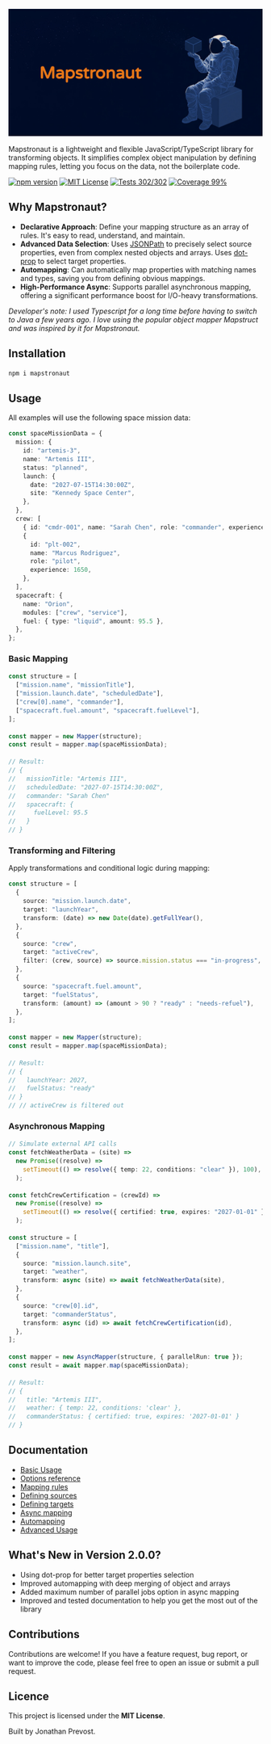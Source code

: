 ![Mapstronaut Banner](./assets/banner.jpg)

Mapstronaut is a lightweight and flexible JavaScript/TypeScript library for transforming objects. It simplifies complex object manipulation by defining mapping rules, letting you focus on the data, not the boilerplate code.

[![npm version](https://img.shields.io/npm/v/mapstronaut)](https://www.npmjs.com/package/mapstronaut)
[![MIT License](https://img.shields.io/github/license/jprevo/mapstronaut)](https://github.com/jprevo/mapstronaut/blob/main/LICENSE)
[![Tests 302/302](https://img.shields.io/badge/tests-302/302-green)](https://github.com/jprevo/mapstronaut/tree/main/test)
[![Coverage 99%](https://img.shields.io/badge/coverage-99%25-green)](https://github.com/jprevo/mapstronaut/tree/main/test)

## Why Mapstronaut?

- **Declarative Approach**: Define your mapping structure as an array of rules. It's easy to read, understand, and maintain.
- **Advanced Data Selection**: Uses [JSONPath](https://www.npmjs.com/package/jsonpath-plus) to precisely select source properties, even from complex nested objects and arrays. Uses [dot-prop](https://www.npmjs.com/package/dot-prop) to select target properties.
- **Automapping**: Can automatically map properties with matching names and types, saving you from defining obvious mappings.
- **High-Performance Async**: Supports parallel asynchronous mapping, offering a significant performance boost for I/O-heavy transformations.

_Developer's note: I used Typescript for a long time before having to switch to Java a few years ago. I love using the popular object mapper Mapstruct and was inspired by it for Mapstronaut._

## Installation

```bash
npm i mapstronaut
```

## Usage

All examples will use the following space mission data:

```typescript
const spaceMissionData = {
  mission: {
    id: "artemis-3",
    name: "Artemis III",
    status: "planned",
    launch: {
      date: "2027-07-15T14:30:00Z",
      site: "Kennedy Space Center",
    },
  },
  crew: [
    { id: "cmdr-001", name: "Sarah Chen", role: "commander", experience: 2840 },
    {
      id: "plt-002",
      name: "Marcus Rodriguez",
      role: "pilot",
      experience: 1650,
    },
  ],
  spacecraft: {
    name: "Orion",
    modules: ["crew", "service"],
    fuel: { type: "liquid", amount: 95.5 },
  },
};
```

### Basic Mapping

```typescript
const structure = [
  ["mission.name", "missionTitle"],
  ["mission.launch.date", "scheduledDate"],
  ["crew[0].name", "commander"],
  ["spacecraft.fuel.amount", "spacecraft.fuelLevel"],
];

const mapper = new Mapper(structure);
const result = mapper.map(spaceMissionData);

// Result:
// {
//   missionTitle: "Artemis III",
//   scheduledDate: "2027-07-15T14:30:00Z",
//   commander: "Sarah Chen"
//   spacecraft: {
//     fuelLevel: 95.5
//   }
// }
```

### Transforming and Filtering

Apply transformations and conditional logic during mapping:

```typescript
const structure = [
  {
    source: "mission.launch.date",
    target: "launchYear",
    transform: (date) => new Date(date).getFullYear(),
  },
  {
    source: "crew",
    target: "activeCrew",
    filter: (crew, source) => source.mission.status === "in-progress",
  },
  {
    source: "spacecraft.fuel.amount",
    target: "fuelStatus",
    transform: (amount) => (amount > 90 ? "ready" : "needs-refuel"),
  },
];

const mapper = new Mapper(structure);
const result = mapper.map(spaceMissionData);

// Result:
// {
//   launchYear: 2027,
//   fuelStatus: "ready"
// }
// // activeCrew is filtered out
```

### Asynchronous Mapping

```typescript
// Simulate external API calls
const fetchWeatherData = (site) =>
  new Promise((resolve) =>
    setTimeout(() => resolve({ temp: 22, conditions: "clear" }), 100),
  );

const fetchCrewCertification = (crewId) =>
  new Promise((resolve) =>
    setTimeout(() => resolve({ certified: true, expires: "2027-01-01" }), 150),
  );

const structure = [
  ["mission.name", "title"],
  {
    source: "mission.launch.site",
    target: "weather",
    transform: async (site) => await fetchWeatherData(site),
  },
  {
    source: "crew[0].id",
    target: "commanderStatus",
    transform: async (id) => await fetchCrewCertification(id),
  },
];

const mapper = new AsyncMapper(structure, { parallelRun: true });
const result = await mapper.map(spaceMissionData);

// Result:
// {
//   title: "Artemis III",
//   weather: { temp: 22, conditions: 'clear' },
//   commanderStatus: { certified: true, expires: '2027-01-01' }
// }
```

## Documentation

- [Basic Usage](./docs/basic-usage.md)
- [Options reference](./docs/options.md)
- [Mapping rules](./docs/structure.md)
- [Defining sources](./docs/sources.md)
- [Defining targets](./docs/targets.md)
- [Async mapping](./docs/async.md)
- [Automapping](./docs/automapping.md)
- [Advanced Usage](./docs/advanced.md)

## What's New in Version 2.0.0?

- Using dot-prop for better target properties selection
- Improved automapping with deep merging of object and arrays
- Added maximum number of parallel jobs option in async mapping
- Improved and tested documentation to help you get the most out of the library

## Contributions

Contributions are welcome\! If you have a feature request, bug report, or want to improve the code, please feel free to open an issue or submit a pull request.

## Licence

This project is licensed under the **MIT License**.

Built by Jonathan Prevost.

